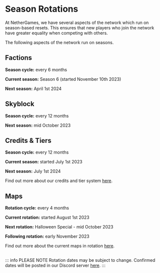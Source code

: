 # Season Rotations

At NetherGames, we have several aspects of the network which run on season-based resets. This ensures that new players who join the network have greater equality when competing with others.

The following aspects of the network run on seasons.

## Factions

**Season cycle:** every 6 months

**Current season:** Season 6 (started November 10th 2023)

**Next season:** April 1st 2024

## Skyblock

**Season cycle:** every 12 months

**Next season:** mid October 2023

## Credits & Tiers

**Season cycle:** every 12 months

**Current season:** started July 1st 2023

**Next season:** July 1st 2024

Find out more about our credits and tier system [here](https://ngmc.co/tiers).

## Maps

**Rotation cycle:** every 4 months

**Current rotation:** started August 1st 2023

**Next rotation:** Halloween Special - mid October 2023

**Following rotation:** early November 2023

Find out more about the current maps in rotation [here](https://ngmc.co/maps).

##

::: info PLEASE NOTE
Rotation dates may be subject to change. Confirmed dates will be posted in our Discord server [here](https://ngmc.co/discord).
:::
